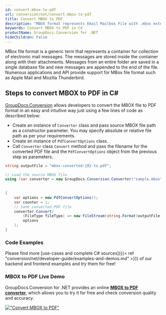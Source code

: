 ```yaml
---
id: convert-mbox-to-pdf
url: conversion/net/convert-mbox-to-pdf
title: Convert MBOX to PDF
description: "MBOX format represents Email Mailbox File with .mbox extension. Learn how to convert MBOX to PDF file programmatically in C# language using GroupDocs.Conversion for .NET library."
keywords: Convert MBOX to PDF in C#
productName: GroupDocs.Conversion for .NET
hideChildren: False
---
```


MBox file format is a generic term that represents a container for collection of electronic mail messages. The messages are stored inside the container along with their attachments. Messages from an entire folder are saved in a single database file and new messages are appended to the end of the file. Numerous applications and API provide support for MBox file format such as Apple Mail and Mozilla Thunderbird.

## Steps to convert MBOX to PDF in C#

[GroupDocs.Conversion](https://products.groupdocs.com/conversion/net) allows developers to convert the MBOX file to PDF format in an easy and intuitive way just using a few lines of code as described below:

* Create an instance of `Converter` class and pass source MBOX file path as a constructor parameter. You may specify absolute or relative file path as per your requirements. 
* Create an instance of `PdfConvertOptions` class.
* Call `Converter` class `Convert` method and pass the filename for the converted PDF file and the `PdfConvertOptions` object from the previous step as parameters.

```csharp
string outputFile = "mbox-converted-{0}-to.pdf";

// Load the source MBOX file
using (var converter = new GroupDocs.Conversion.Converter("sample.mbox", fileType => fileType == EmailFileType.Mbox
                                                                                                            ? new MboxLoadOptions()
                                                                                                            : null))
{
    var options = new PdfConvertOptions();
	var counter = 1;
    // Save converted PDF file
    converter.Convert(
		(FileType fileType) => new FileStream(string.Format(outputFile, counter++), FileMode.Create),
        options
    );            
}
```

### Code Examples

Please find more [use-cases and complete C# sources]({{< ref "conversion/net/developer-guide/examples-and-demos.md" >}}) of our backend and frontend examples and try them for free!

### MBOX to PDF Live Demo

GroupDocs.Conversion for .NET provides an online [**MBOX to PDF converter**](https://products.groupdocs.app/conversion/mbox-to-pdf), which allows you to try it for free and check conversion quality and accuracy.

[!["Convert MBOX to PDF"](conversion/net/images/convert-to-pdf/convert-mbox-to-pdf.png)](https://products.groupdocs.app/conversion/mbox-to-pdf)